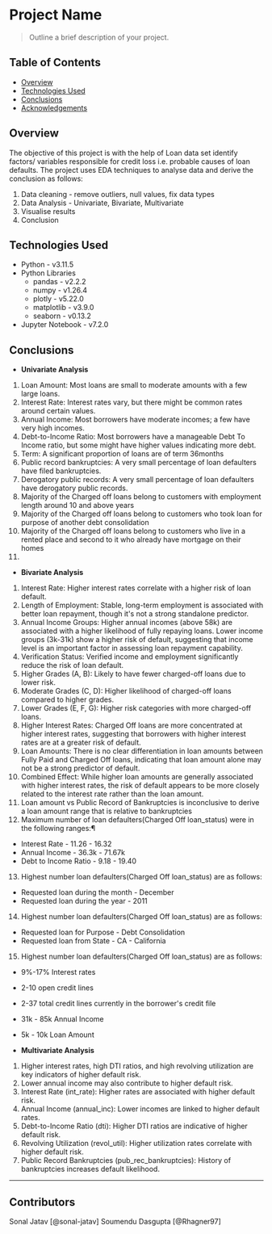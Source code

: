 # Project Name
> Outline a brief description of your project.


## Table of Contents
* [Overview](#Overview)
* [Technologies Used](#technologies-used)
* [Conclusions](#conclusions)
* [Acknowledgements](#Contributors)

## Overview
The objective of this project is with the help of Loan data set identify factors/ variables responsible for credit loss i.e. probable causes of loan defaults.
The project uses EDA techniques to analyse data and derive the conclusion as follows:
1. Data cleaning - remove outliers, null values, fix data types
2. Data Analysis - Univariate, Bivariate, Multivariate
3. Visualise results
4. Conclusion


## Technologies Used
- Python - v3.11.5
- Python Libraries
  - pandas - v2.2.2
  - numpy - v1.26.4
  - plotly - v5.22.0
  - matplotlib - v3.9.0
  - seaborn - v0.13.2
- Jupyter Notebook - v7.2.0

## Conclusions
- **Univariate Analysis**
1. Loan Amount: Most loans are small to moderate amounts with a few large loans.
2. Interest Rate: Interest rates vary, but there might be common rates around certain values.
3. Annual Income: Most borrowers have moderate incomes; a few have very high incomes.
4. Debt-to-Income Ratio: Most borrowers have a manageable Debt To Income ratio, but some might have higher values indicating more debt.
5. Term: A significant proportion of loans are of term 36months
6. Public record bankruptcies: A very small percentage of loan defaulters have filed bankruptcies.
7. Derogatory public records: A very small percentage of loan defaulters have derogatory public records.
8. Majority of the Charged off loans belong to customers with employment length around 10 and above years
9. Majority of the Charged off loans belong to customers who took loan for purpose of another debt consolidation
10. Majority of the Charged off loans belong to customers who live in a rented place and second to it who already have mortgage on their homes
11. 

- **Bivariate Analysis**
1. Interest Rate: Higher interest rates correlate with a higher risk of loan default.
2. Length of Employment: Stable, long-term employment is associated with better loan repayment, though it's not a strong standalone predictor.
3. Annual Income Groups: Higher annual incomes (above 58k) are associated with a higher likelihood of fully repaying loans. Lower income groups (3k-31k) show a higher risk of default, suggesting that income level is an important factor in assessing loan repayment capability.
4. Verification Status: Verified income and employment significantly reduce the risk of loan default.
5. Higher Grades (A, B): Likely to have fewer charged-off loans due to lower risk.
6. Moderate Grades (C, D): Higher likelihood of charged-off loans compared to higher grades.
7. Lower Grades (E, F, G): Higher risk categories with more charged-off loans.
8. Higher Interest Rates: Charged Off loans are more concentrated at higher interest rates, suggesting that borrowers with higher interest rates are at a greater risk of default.
9. Loan Amounts: There is no clear differentiation in loan amounts between Fully Paid and Charged Off loans, indicating that loan amount alone may not be a strong predictor of default.
10. Combined Effect: While higher loan amounts are generally associated with higher interest rates, the risk of default appears to be more closely related to the interest rate rather than the loan amount.
11. Loan amount vs Public Record of Bankruptcies is inconclusive to derive a loan amount range that is relative to bankruptcies
12. Maximum number of loan defaulters(Charged Off loan_status) were in the following ranges:¶
  - Interest Rate - 11.26 - 16.32
  - Annual Income - 36.3k - 71.67k
  - Debt to Income Ratio - 9.18 - 19.40
13. Highest number loan defaulters(Charged Off loan_status) are as follows:
  - Requested loan during the month - December
  - Requested loan during the year - 2011
14. Highest number loan defaulters(Charged Off loan_status) are as follows:
  - Requested loan for Purpose - Debt Consolidation
  - Requested loan from State - CA - California
15. Highest number loan defaulters(Charged Off loan_status) are as follows:
  - 9%-17% Interest rates
  - 2-10 open credit lines
  - 2-37 total credit lines currently in the borrower's credit file
  - 31k - 85k Annual Income
  - 5k - 10k Loan Amount

- **Multivariate Analysis**
1. Higher interest rates, high DTI ratios, and high revolving utilization are key indicators of higher default risk.
2. Lower annual income may also contribute to higher default risk.
3. Interest Rate (int_rate): Higher rates are associated with higher default risk.
4. Annual Income (annual_inc): Lower incomes are linked to higher default rates.
5. Debt-to-Income Ratio (dti): Higher DTI ratios are indicative of higher default risk.
6. Revolving Utilization (revol_util): Higher utilization rates correlate with higher default risk.
7. Public Record Bankruptcies (pub_rec_bankruptcies): History of bankruptcies increases default likelihood.


---------------------------------------------------------------------------------------------------------
## Contributors
Sonal Jatav [@sonal-jatav]
Soumendu Dasgupta [@Rhagner97]
